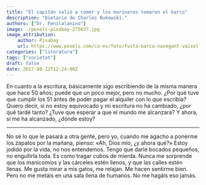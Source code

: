 ```yaml
---
title: "El capitán salió a comer y los marineros tomaron el barco"
description: "Dietario de Charles Bukowski."
authors: ["Dr. Fenilalanino"]
image: ./pexels-pixabay-275637.jpg
image_attribution:
    author: Pixabay
    url: https://www.pexels.com/ca-es/foto/fusta-barca-navegant-vaixell-275637/
categories: ["literatura"]
tags: ["societat"]
draft: false
date: 2017-08-12T12:24:00Z
---
```


En cuanto a la escritura, básicamente sigo escribiendo de la misma manera que hace 50 años; puede que un poco mejor, pero no mucho. ¿Por qué tuve que cumplir los 51 antes de poder pagar el alquiler con lo que escribía? Quiero decir, si no estoy equivocado y mi escritura no ha cambiado, ¿por qué tardé tanto? ¿Tuve que esperar a que el mundo me alcanzara? Y ahora, si me ha alcanzado, ¿dónde estoy?

---

No sé lo que le pasará a otra gente, pero yo, cuando me agacho a ponerme los zapatos por la mañana, pienso: «Ah, Dios mío, ¿y ahora qué?» Estoy jodido por la vida, no nos entendemos. Tengo que darle bocados pequeños, no engullirla toda. Es como tragar cubos de mierda. Nunca me sorprende que los manicomios y las cárceles estén llenos, y que las calles estén llenas. Me gusta mirar a mis gatos, me relajan. Me hacen sentirme bien. Pero no me metáis en una sala llena de humanos. No me hagáis eso jamás.
